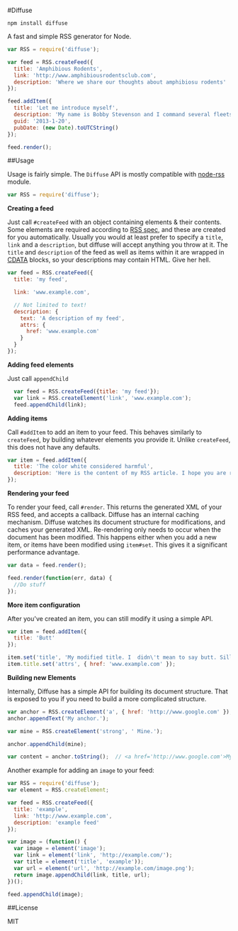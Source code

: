#Diffuse

`npm install diffuse`

A fast and simple RSS generator for Node.

```js
var RSS = require('diffuse');

var feed = RSS.createFeed({
  title: 'Amphibious Rodents',
  link: 'http://www.amphibiousrodentsclub.com',
  description: 'Where we share our thoughts about amphibiosu rodents'
});

feed.addItem({
  title: 'Let me introduce myself',
  description: 'My name is Bobby Stevenson and I command several fleets of amphibious rodents. Come with me on a journey to learn more about them. <p>My RSS feed can contain HTML in case I would like to <strong>emphasize</strong> my interest in rodents.',
  guid: '2013-1-20',
  pubDate: (new Date).toUTCString()
});

feed.render();
```

##Usage

Usage is fairly simple. The `Diffuse` API is mostly compatible with [node-rss](https://github.com/dylang/node-rss) module.

```js
var RSS = require('diffuse');
```

**Creating a feed**

Just call `#createFeed` with an object containing elements & their contents. Some elements are required according to [RSS spec](http://cyber.law.harvard.edu/rss/rss.html#requiredChannelElements), and these are created for you automatically. Usually you would at least prefer to specify a `title`, `link` and a `description`, but diffuse will accept anything you throw at it.  The `title` and `description` of the feed as well as items within it are wrapped in [CDATA](http://en.wikipedia.org/wiki/CDATA) blocks, so your descriptions may contain HTML. Give her hell.

```js
var feed = RSS.createFeed({
  title: 'my feed',

  link: 'www.example.com',

  // Not limited to text!
  description: {
    text: 'A description of my feed',
    attrs: {
      href: 'www.example.com'
    }
  }
});
```

**Adding feed elements**

Just call `appendChild`

```js
  var feed = RSS.createFeed({title: 'my feed'});
  var link = RSS.createElement('link', 'www.example.com');
  feed.appendChild(link);
```

**Adding items**

Call `#addItem` to add an item to your feed. This behaves similarly to `createFeed`, by building whatever elements you provide it.  Unlike `createFeed`, this does not have any defaults.

```js
var item = feed.addItem({
  title: 'The color white considered harmful',
  description: 'Here is the content of my RSS article. I hope you are ready for grammatical mistakes and poor word-flow.'
});
```

**Rendering your feed**

To render your feed, call `#render`. This returns the generated XML of your RSS feed, and accepts a callback. Diffuse has an internal caching mechanism. Diffuse watches its document structure for modifications, and caches your generated XML. Re-rendering only needs to occur when the document has been modified. This happens either when you add a new item, or items have been modified using `item#set`. This gives it a significant performance advantage.

```js
var data = feed.render();

feed.render(function(err, data) {
  //Do stuff
});
```

**More item configuration**

After you've created an item, you can still modify it using a simple API.

```js
var item = feed.addItem({
  title: 'Butt'
});

item.set('title', 'My modified title. I  didn\'t mean to say butt. Silly me.'
item.title.set('attrs', { href: 'www.example.com' });
```

**Building new Elements**

Internally, Diffuse has a simple API for building its document structure. That is exposed to you if you need to build a more complicated structure.

```js
var anchor = RSS.createElement('a', { href: 'http://www.google.com' });
anchor.appendText('My anchor.');

var mine = RSS.createElement('strong', ' Mine.');

anchor.appendChild(mine);

var content = anchor.toString();  // <a href='http://www.google.com'>My anchor. <strong>Mine.</strong></a>
```

Another example for adding an `image` to your feed:

```js
var RSS = require('diffuse');
var element = RSS.createElement;

var feed = RSS.createFeed({
  title: 'example',
  link: 'http://www.example.com',
  description: 'example feed'
});

var image = (function() {
  var image = element('image');
  var link = element('link', 'http://example.com/');
  var title = element('title', 'example'));
  var url = element('url', 'http://example.com/image.png');
  return image.appendChild(link, title, url);
})();

feed.appendChild(image);
```

##License

MIT
